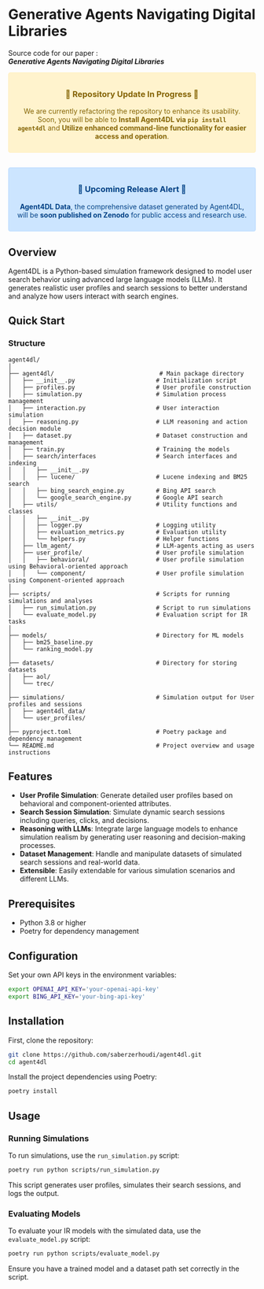 # Generative Agents Navigating Digital Libraries


Source code for our paper :  
***Generative Agents Navigating Digital Libraries***


<div align="center" style="margin: 10px 0 30px; padding: 10px; color: #856404; background-color: #fff3cd; border: 1px solid #ffeeba; border-radius: .25rem;">

### 🚧 Repository Update In Progress 🚧

We are currently refactoring the repository to enhance its usability. Soon, you will be able to <strong>Install Agent4DL via <code>pip install agent4dl</code></strong> and <strong>Utilize enhanced command-line functionality for easier access and operation</strong>.

</div>

<div align="center" style="margin: 20px 0 30px; padding: 10px; color: #004085; background-color: #cce5ff; border: 1px solid #b8daff; border-radius: .25rem;">

### 🚨 Upcoming Release Alert 🚨
**Agent4DL Data**, the comprehensive dataset generated by Agent4DL, will be **soon published on Zenodo** for public access and research use. 

</div>

## Overview

Agent4DL is a Python-based simulation framework designed to model user search behavior using advanced large language models (LLMs). It generates realistic user profiles and search sessions to better understand and analyze how users interact with search engines.




## Quick Start

### Structure

```
agent4dl/
│
├── agent4dl/                              # Main package directory
│   ├── __init__.py                       # Initialization script
│   ├── profiles.py                       # User profile construction
│   ├── simulation.py                     # Simulation process management
│   ├── interaction.py                    # User interaction simulation
│   ├── reasoning.py                      # LLM reasoning and action decision module
│   ├── dataset.py                        # Dataset construction and management
│   ├── train.py                          # Training the models
│   ├── search/interfaces                 # Search interfaces and indexing
│   │   ├── __init__.py
│   │   ├── lucene/                       # Lucene indexing and BM25 search
│   │   ├── bing_search_engine.py         # Bing API search
│   │   └── google_search_engine.py       # Google API search
│   ├── utils/                            # Utility functions and classes
│   │   ├── __init__.py
│   │   ├── logger.py                     # Logging utility
│   │   ├── evaluation_metrics.py         # Evaluation utility
│   │   └── helpers.py                    # Helper functions
│   ├── llm_agent/                        # LLM-agents acting as users
│   ├── user_profile/                     # User profile simulation
│   │   ├── behavioral/                   # User profile simulation using Behavioral-oriented approach
│   │   └── component/                    # User profile simulation using Component-oriented approach
│
├── scripts/                              # Scripts for running simulations and analyses
│   ├── run_simulation.py                 # Script to run simulations
│   └── evaluate_model.py                 # Evaluation script for IR tasks
│
├── models/                               # Directory for ML models
│   ├── bm25_baseline.py                 
│   └── ranking_model.py
│
├── datasets/                             # Directory for storing datasets
│   ├── aol/                
│   └── trec/
│
├── simulations/                          # Simulation output for User profiles and sessions
│   ├── agent4dl_data/                
│   └── user_profiles/
│
├── pyproject.toml                        # Poetry package and dependency management
└── README.md                             # Project overview and usage instructions
```



## Features

- **User Profile Simulation**: Generate detailed user profiles based on behavioral and component-oriented attributes.
- **Search Session Simulation**: Simulate dynamic search sessions including queries, clicks, and decisions.
- **Reasoning with LLMs**: Integrate large language models to enhance simulation realism by generating user reasoning and decision-making processes.
- **Dataset Management**: Handle and manipulate datasets of simulated search sessions and real-world data.
- **Extensible**: Easily extendable for various simulation scenarios and different LLMs.

## Prerequisites

- Python 3.8 or higher
- Poetry for dependency management

## Configuration

Set your own API keys in the environment variables:
```bash
export OPENAI_API_KEY='your-openai-api-key'
export BING_API_KEY='your-bing-api-key' 
```

## Installation

First, clone the repository:

```bash
git clone https://github.com/saberzerhoudi/agent4dl.git
cd agent4dl
```

Install the project dependencies using Poetry:

```bash
poetry install
```

## Usage

### Running Simulations

To run simulations, use the `run_simulation.py` script:

```bash
poetry run python scripts/run_simulation.py
```

This script generates user profiles, simulates their search sessions, and logs the output.

### Evaluating Models

To evaluate your IR models with the simulated data, use the `evaluate_model.py` script:

```bash
poetry run python scripts/evaluate_model.py
```

Ensure you have a trained model and a dataset path set correctly in the script.

